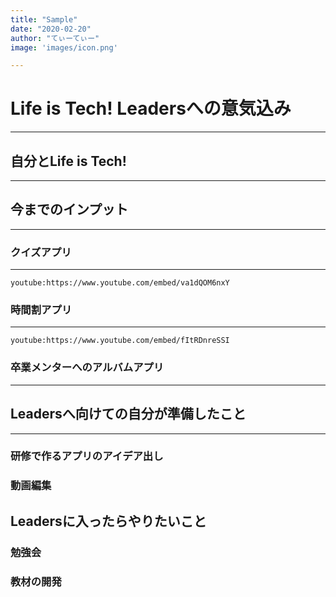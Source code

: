 ```yaml
---
title: "Sample"
date: "2020-02-20"
author: "てぃーてぃー"
image: 'images/icon.png'

---
```


# Life is Tech! Leadersへの意気込み
------------------------

<!-- `youtube:https://www.youtube.com/embed/2Xc9gXyf2G4` -->
## 自分とLife is Tech!
-------------------------

## 今までのインプット
-------------------------
  ### クイズアプリ
-------------------------

`youtube:https://www.youtube.com/embed/va1dQOM6nxY`

  ### 時間割アプリ
-------------------------

`youtube:https://www.youtube.com/embed/fItRDnreSSI`

  ### 卒業メンターへのアルバムアプリ
-------------------------
## Leadersへ向けての自分が準備したこと
-------------------------
  ### 研修で作るアプリのアイデア出し
  ### 動画編集

## Leadersに入ったらやりたいこと
  ### 勉強会
  ### 教材の開発
